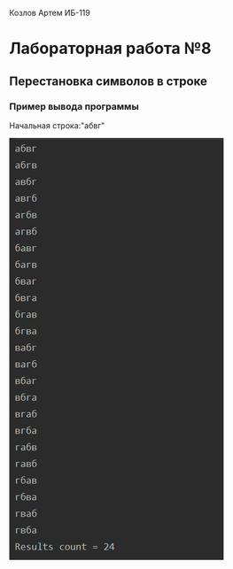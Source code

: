 Козлов Артем ИБ-119
# Лабораторная работа №8
## Перестановка символов в строке
### Пример вывода программы
Начальная строка:"абвг"

![IMG](string.png)
